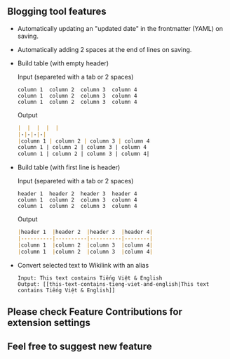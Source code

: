 ## Blogging tool features

- Automatically updating an "updated date" in the frontmatter (YAML) on saving.

- Automatically adding 2 spaces at the end of lines on saving.  

- Build table (with empty header)  

    Input (separeted with a tab or 2 spaces)
    ```
    column 1  column 2  column 3  column 4
    column 1  column 2  column 3  column 4
    column 1  column 2  column 3  column 4
    ```

    Output
    ```markdown
    |  |  |  |  |
    |-|-|-|-|
    |column 1 | column 2 | column 3 | column 4
    column 1 | column 2 | column 3 | column 4
    column 1 | column 2 | column 3 | column 4|
    ```

- Build table (with first line is header)  

    Input (separeted with a tab or 2 spaces)
    ```
    header 1  header 2  header 3  header 4
    column 1  column 2  column 3  column 4
    column 1  column 2  column 3  column 4
    ```

    Output
    ```markdown
    |header 1  |header 2  |header 3  |header 4|
    |----------|----------|----------|--------|
    |column 1  |column 2  |column 3  |column 4|
    |column 1  |column 2  |column 3  |column 4|
    ```

- Convert selected text to Wikilink with an alias
    ```
    Input: This text contains Tiếng Việt & English
    Output: [[this-text-contains-tieng-viet-and-english|This text contains Tiếng Việt & English]]
    ```

## Please check Feature Contributions for extension settings

## Feel free to suggest new feature